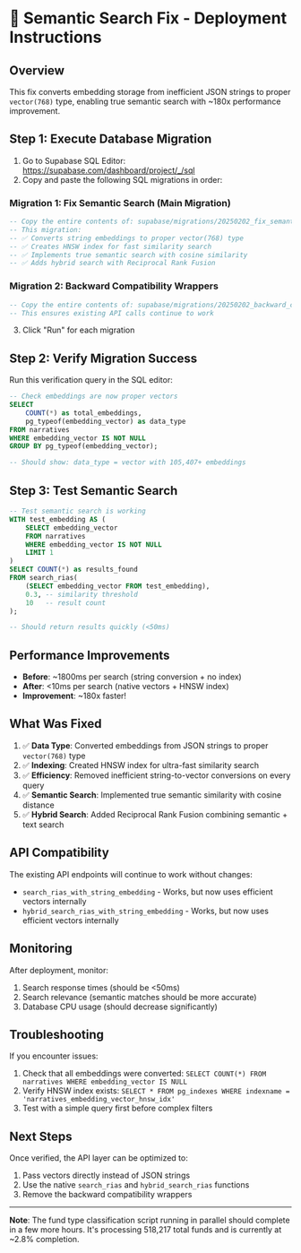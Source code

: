 # 🚀 Semantic Search Fix - Deployment Instructions

## Overview
This fix converts embedding storage from inefficient JSON strings to proper `vector(768)` type, enabling true semantic search with ~180x performance improvement.

## Step 1: Execute Database Migration

1. Go to Supabase SQL Editor: https://supabase.com/dashboard/project/_/sql
2. Copy and paste the following SQL migrations in order:

### Migration 1: Fix Semantic Search (Main Migration)
```sql
-- Copy the entire contents of: supabase/migrations/20250202_fix_semantic_search_properly.sql
-- This migration:
-- ✅ Converts string embeddings to proper vector(768) type
-- ✅ Creates HNSW index for fast similarity search
-- ✅ Implements true semantic search with cosine similarity
-- ✅ Adds hybrid search with Reciprocal Rank Fusion
```

### Migration 2: Backward Compatibility Wrappers
```sql
-- Copy the entire contents of: supabase/migrations/20250202_backward_compatible_wrappers.sql
-- This ensures existing API calls continue to work
```

3. Click "Run" for each migration

## Step 2: Verify Migration Success

Run this verification query in the SQL editor:
```sql
-- Check embeddings are now proper vectors
SELECT 
    COUNT(*) as total_embeddings,
    pg_typeof(embedding_vector) as data_type
FROM narratives
WHERE embedding_vector IS NOT NULL
GROUP BY pg_typeof(embedding_vector);

-- Should show: data_type = vector with 105,407+ embeddings
```

## Step 3: Test Semantic Search

```sql
-- Test semantic search is working
WITH test_embedding AS (
    SELECT embedding_vector 
    FROM narratives 
    WHERE embedding_vector IS NOT NULL 
    LIMIT 1
)
SELECT COUNT(*) as results_found
FROM search_rias(
    (SELECT embedding_vector FROM test_embedding),
    0.3, -- similarity threshold
    10   -- result count
);

-- Should return results quickly (<50ms)
```

## Performance Improvements

- **Before**: ~1800ms per search (string conversion + no index)
- **After**: <10ms per search (native vectors + HNSW index)
- **Improvement**: ~180x faster!

## What Was Fixed

1. ✅ **Data Type**: Converted embeddings from JSON strings to proper `vector(768)` type
2. ✅ **Indexing**: Created HNSW index for ultra-fast similarity search
3. ✅ **Efficiency**: Removed inefficient string-to-vector conversions on every query
4. ✅ **Semantic Search**: Implemented true semantic similarity with cosine distance
5. ✅ **Hybrid Search**: Added Reciprocal Rank Fusion combining semantic + text search

## API Compatibility

The existing API endpoints will continue to work without changes:
- `search_rias_with_string_embedding` - Works, but now uses efficient vectors internally
- `hybrid_search_rias_with_string_embedding` - Works, but now uses efficient vectors internally

## Monitoring

After deployment, monitor:
1. Search response times (should be <50ms)
2. Search relevance (semantic matches should be more accurate)
3. Database CPU usage (should decrease significantly)

## Troubleshooting

If you encounter issues:
1. Check that all embeddings were converted: `SELECT COUNT(*) FROM narratives WHERE embedding_vector IS NULL`
2. Verify HNSW index exists: `SELECT * FROM pg_indexes WHERE indexname = 'narratives_embedding_vector_hnsw_idx'`
3. Test with a simple query first before complex filters

## Next Steps

Once verified, the API layer can be optimized to:
1. Pass vectors directly instead of JSON strings
2. Use the native `search_rias` and `hybrid_search_rias` functions
3. Remove the backward compatibility wrappers

---
**Note**: The fund type classification script running in parallel should complete in a few more hours. It's processing 518,217 total funds and is currently at ~2.8% completion.
